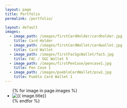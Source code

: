 ```yaml
---
layout: page
title: Portfolio
permalink: /portfolio/

layout: default
images:
  - image_path: /images/firstCardHolder/cardholder.jpg
    title: Card Holder
  - image_path: /images/firstCardWallet/cardwallet.jpg
    title: Card Wallet
  - image_path: /images/firstFacSgcWallet/fac5.jpg
    title: FAC / SGC Wallet 5
  - image_path: /images/firstPenCase/pencase1.jpg
    title: Pen Case 1
  - image_path: /images/puebloCardWallet/pcw1.jpg
    title: Pueblo Card Wallet 1
---
```


<ul class="portfolio">
  {% for image in page.images %}
    <li><img src="{{ image.image_path }}" alt="{{ image.title}}"/></li>
  {% endfor %}
</ul>